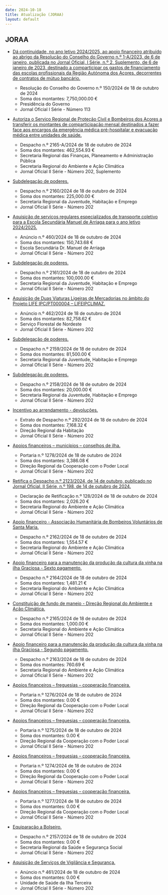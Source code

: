 ```yaml
---
date: 2024-10-18
title: Atualização (JORAA)
layout: default
---
```

## JORAA

* [Dá continuidade, no ano letivo 2024/2025, ao apoio financeiro atribuído ao abrigo da Resolução do Conselho do Governo n.º 1-A/2023, de 6 de janeiro, publicada no Jornal Oficial, I Série, n.º 2, Suplemento, de 6 de janeiro de 2023, destinado a comparticipar os gastos de financiamento das escolas profissionais da Região Autónoma dos Açores, decorrentes de contratos de mútuo bancário.](https://jo.azores.gov.pt/#/ato/052291a1-482e-483a-89c4-36707064f363)
  * Resolução do Conselho do Governo n.º 150/2024 de 18 de outubro de 2024
  * Soma dos montantes: 7,750,000.00 €
  * Presidência do Governo
  * Jornal Oficial I Série - Número 113

* [Autoriza o Serviço Regional de Proteção Civil e Bombeiros dos Açores a transferir os montantes de comparticipação mensal destinados a fazer face aos encargos da emergência médica pré-hospitalar e evacuação médica entre unidades de saúde.](https://jo.azores.gov.pt/#/ato/c5a2756e-63fe-475f-960a-af8ca25e985e)
  * Despacho n.º 2165-A/2024 de 18 de outubro de 2024
  * Soma dos montantes: 462,554.93 €
  * Secretaria Regional das Finanças, Planeamento e Administração Pública
  * Secretaria Regional do Ambiente e Ação Climática
  * Jornal Oficial II Série - Número 202, Suplemento

* [Subdelegação de poderes.](https://jo.azores.gov.pt/#/ato/6ff41950-b25b-45f1-a97c-f43091c8ec63)
  * Despacho n.º 2160/2024 de 18 de outubro de 2024
  * Soma dos montantes: 225,000.00 €
  * Secretaria Regional da Juventude, Habitação e Emprego
  * Jornal Oficial II Série - Número 202

* [Aquisição de serviços regulares especializados de transporte coletivo para a Escola Secundária Manuel de Arriaga para o ano letivo 2024/2025.](https://jo.azores.gov.pt/#/ato/de8f7b98-db77-4556-aa16-64481eef6309)
  * Anúncio n.º 460/2024 de 18 de outubro de 2024
  * Soma dos montantes: 150,743.68 €
  * Escola Secundária Dr. Manuel de Arriaga
  * Jornal Oficial II Série - Número 202

* [Subdelegação de poderes.](https://jo.azores.gov.pt/#/ato/ef7c300b-bcf6-4c48-8c85-590b59e7b331)
  * Despacho n.º 2161/2024 de 18 de outubro de 2024
  * Soma dos montantes: 100,000.00 €
  * Secretaria Regional da Juventude, Habitação e Emprego
  * Jornal Oficial II Série - Número 202

* [Aquisição de Duas Viaturas Ligeiras de Mercadorias no âmbito do Projeto LIFE IPC/PT000004 – LIFEIPCLIMAZ.](https://jo.azores.gov.pt/#/ato/fdb3d32f-121d-45b1-99cf-b6961de15803)
  * Anúncio n.º 462/2024 de 18 de outubro de 2024
  * Soma dos montantes: 82,758.62 €
  * Serviço Florestal de Nordeste
  * Jornal Oficial II Série - Número 202

* [Subdelegação de poderes.](https://jo.azores.gov.pt/#/ato/53ebae11-4fc2-4d8c-a4ae-746fd86686ce)
  * Despacho n.º 2159/2024 de 18 de outubro de 2024
  * Soma dos montantes: 81,500.00 €
  * Secretaria Regional da Juventude, Habitação e Emprego
  * Jornal Oficial II Série - Número 202

* [Subdelegação de poderes.](https://jo.azores.gov.pt/#/ato/21d07e27-619c-4c8a-b3a9-3473baf8bdf7)
  * Despacho n.º 2158/2024 de 18 de outubro de 2024
  * Soma dos montantes: 20,000.00 €
  * Secretaria Regional da Juventude, Habitação e Emprego
  * Jornal Oficial II Série - Número 202

* [Incentivo ao arrendamento - devoluções.](https://jo.azores.gov.pt/#/ato/9c871951-02b3-4b67-9ce6-f503ac898293)
  * Extrato de Despacho n.º 292/2024 de 18 de outubro de 2024
  * Soma dos montantes: 7,168.32 €
  * Direção Regional da Habitação
  * Jornal Oficial II Série - Número 202

* [Apoios financeiros – municípios – conselhos de ilha.](https://jo.azores.gov.pt/#/ato/dd6a2b5c-813e-4442-8353-fee18cc8c378)
  * Portaria n.º 1278/2024 de 18 de outubro de 2024
  * Soma dos montantes: 3,386.08 €
  * Direção Regional da Cooperação com o Poder Local
  * Jornal Oficial II Série - Número 202

* [Retifica o Despacho n.º 2123/2024, de 14 de outubro, publicado no Jornal Oficial, II Série, n.º 198, de 14 de outubro de 2024.](https://jo.azores.gov.pt/#/ato/d53e2fcb-5d0a-4a52-b44f-5927c3236bcb)
  * Declaração de Retificação n.º 128/2024 de 18 de outubro de 2024
  * Soma dos montantes: 2,026.20 €
  * Secretaria Regional do Ambiente e Ação Climática
  * Jornal Oficial II Série - Número 202

* [Apoio financeiro - Associação Humanitária de Bombeiros Voluntários de Santa Maria.](https://jo.azores.gov.pt/#/ato/391df3f0-f6d8-48c3-ba7e-725a20f8b066)
  * Despacho n.º 2162/2024 de 18 de outubro de 2024
  * Soma dos montantes: 1,554.57 €
  * Secretaria Regional do Ambiente e Ação Climática
  * Jornal Oficial II Série - Número 202

* [Apoio financeiro para a manutenção da produção da cultura da vinha na ilha Graciosa - Sexto pagamento.](https://jo.azores.gov.pt/#/ato/fdf37fab-b750-49a6-82fb-de69fd06148e)
  * Despacho n.º 2164/2024 de 18 de outubro de 2024
  * Soma dos montantes: 1,481.21 €
  * Secretaria Regional do Ambiente e Ação Climática
  * Jornal Oficial II Série - Número 202

* [Constituição de fundo de maneio - Direção Regional do Ambiente e Ação Climática.](https://jo.azores.gov.pt/#/ato/405cd28f-5782-4e45-9b22-1c8c70d61cf7)
  * Despacho n.º 2165/2024 de 18 de outubro de 2024
  * Soma dos montantes: 1,000.00 €
  * Secretaria Regional do Ambiente e Ação Climática
  * Jornal Oficial II Série - Número 202

* [Apoio financeiro para a manutenção da produção da cultura da vinha na ilha Graciosa - Segundo pagamento.](https://jo.azores.gov.pt/#/ato/b6271c96-a819-4066-a18b-ce4465280b7d)
  * Despacho n.º 2163/2024 de 18 de outubro de 2024
  * Soma dos montantes: 760.69 €
  * Secretaria Regional do Ambiente e Ação Climática
  * Jornal Oficial II Série - Número 202

* [Apoios financeiros – freguesias – cooperação financeira.](https://jo.azores.gov.pt/#/ato/776a7574-a9bc-4a04-b59d-dc2683add0a1)
  * Portaria n.º 1276/2024 de 18 de outubro de 2024
  * Soma dos montantes: 0.00 €
  * Direção Regional da Cooperação com o Poder Local
  * Jornal Oficial II Série - Número 202

* [Apoios financeiros – freguesias – cooperação financeira.](https://jo.azores.gov.pt/#/ato/7281ca4c-4848-4292-bd5c-44cc60742b81)
  * Portaria n.º 1275/2024 de 18 de outubro de 2024
  * Soma dos montantes: 0.00 €
  * Direção Regional da Cooperação com o Poder Local
  * Jornal Oficial II Série - Número 202

* [Apoios financeiros – freguesias – cooperação financeira.](https://jo.azores.gov.pt/#/ato/4613e48d-577c-4296-be8d-2d4d4499b7ae)
  * Portaria n.º 1274/2024 de 18 de outubro de 2024
  * Soma dos montantes: 0.00 €
  * Direção Regional da Cooperação com o Poder Local
  * Jornal Oficial II Série - Número 202

* [Apoios financeiros – freguesias – cooperação financeira.](https://jo.azores.gov.pt/#/ato/acd2126c-e909-44c1-a1ca-2272be6303e3)
  * Portaria n.º 1277/2024 de 18 de outubro de 2024
  * Soma dos montantes: 0.00 €
  * Direção Regional da Cooperação com o Poder Local
  * Jornal Oficial II Série - Número 202

* [Equiparação a Bolseiro.](https://jo.azores.gov.pt/#/ato/923a195b-bf38-43b3-acd3-30154256c6c5)
  * Despacho n.º 2157/2024 de 18 de outubro de 2024
  * Soma dos montantes: 0.00 €
  * Secretaria Regional da Saúde e Segurança Social
  * Jornal Oficial II Série - Número 202

* [Aquisição de Serviços de Vigilância e Segurança.](https://jo.azores.gov.pt/#/ato/3a57051b-8cc9-4528-af90-f7d502e18176)
  * Anúncio n.º 461/2024 de 18 de outubro de 2024
  * Soma dos montantes: 0.00 €
  * Unidade de Saúde da Ilha Terceira
  * Jornal Oficial II Série - Número 202
